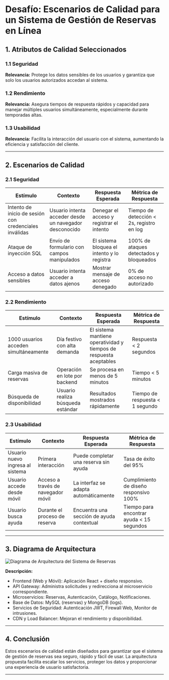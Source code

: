 
# Desafío: Escenarios de Calidad para un Sistema de Gestión de Reservas en Línea

## 1. Atributos de Calidad Seleccionados

### 1.1 Seguridad
**Relevancia:** Protege los datos sensibles de los usuarios y garantiza que solo los usuarios autorizados accedan al sistema.

### 1.2 Rendimiento
**Relevancia:** Asegura tiempos de respuesta rápidos y capacidad para manejar múltiples usuarios simultáneamente, especialmente durante temporadas altas.

### 1.3 Usabilidad
**Relevancia:** Facilita la interacción del usuario con el sistema, aumentando la eficiencia y satisfacción del cliente.

---

## 2. Escenarios de Calidad

### 2.1 Seguridad

| Estímulo                                      | Contexto                                  | Respuesta Esperada                                       | Métrica de Respuesta                      |
|----------------------------------------------|-------------------------------------------|----------------------------------------------------------|-------------------------------------------|
| Intento de inicio de sesión con credenciales inválidas | Usuario intenta acceder desde un navegador desconocido | Denegar el acceso y registrar el intento                  | Tiempo de detección < 2s, registro en log |
| Ataque de inyección SQL                      | Envío de formulario con campos manipulados | El sistema bloquea el intento y lo registra               | 100% de ataques detectados y bloqueados   |
| Acceso a datos sensibles                     | Usuario intenta acceder a datos ajenos     | Mostrar mensaje de acceso denegado                        | 0% de acceso no autorizado                 |

### 2.2 Rendimiento

| Estímulo                                | Contexto                                 | Respuesta Esperada                                 | Métrica de Respuesta          |
|----------------------------------------|------------------------------------------|----------------------------------------------------|-------------------------------|
| 1000 usuarios acceden simultáneamente  | Día festivo con alta demanda             | El sistema mantiene operatividad y tiempos de respuesta aceptables | Respuesta < 2 segundos       |
| Carga masiva de reservas               | Operación en lote por backend            | Se procesa en menos de 5 minutos                   | Tiempo < 5 minutos            |
| Búsqueda de disponibilidad             | Usuario realiza búsqueda estándar        | Resultados mostrados rápidamente                   | Tiempo de respuesta < 1 segundo |

### 2.3 Usabilidad

| Estímulo                          | Contexto                          | Respuesta Esperada                              | Métrica de Respuesta                     |
|----------------------------------|-----------------------------------|-------------------------------------------------|------------------------------------------|
| Usuario nuevo ingresa al sistema| Primera interacción               | Puede completar una reserva sin ayuda           | Tasa de éxito del 95%                    |
| Usuario accede desde móvil      | Acceso a través de navegador móvil| La interfaz se adapta automáticamente           | Cumplimiento de diseño responsivo 100%   |
| Usuario busca ayuda             | Durante el proceso de reserva     | Encuentra una sección de ayuda contextual       | Tiempo para encontrar ayuda < 15 segundos|

---

## 3. Diagrama de Arquitectura

![Diagrama de Arquitectura del Sistema de Reservas](https://i.imgur.com/JqHkVRj.png)

**Descripción:**
- Frontend (Web y Móvil): Aplicación React + diseño responsivo.
- API Gateway: Administra solicitudes y redirecciona al microservicio correspondiente.
- Microservicios: Reservas, Autenticación, Catálogo, Notificaciones.
- Base de Datos: MySQL (reservas) y MongoDB (logs).
- Servicios de Seguridad: Autenticación JWT, Firewall Web, Monitor de intrusiones.
- CDN y Load Balancer: Mejoran el rendimiento y disponibilidad.

---

## 4. Conclusión

Estos escenarios de calidad están diseñados para garantizar que el sistema de gestión de reservas sea seguro, rápido y fácil de usar. La arquitectura propuesta facilita escalar los servicios, proteger los datos y proporcionar una experiencia de usuario satisfactoria.

---
